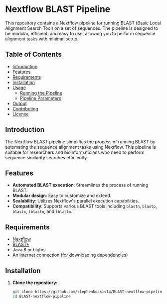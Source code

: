 # Nextflow BLAST Pipeline

This repository contains a Nextflow pipeline for running BLAST (Basic Local Alignment Search Tool) on a set of sequences. The pipeline is designed to be modular, efficient, and easy to use, allowing you to perform sequence alignment tasks with minimal setup.

## Table of Contents

- [Introduction](#introduction)
- [Features](#features)
- [Requirements](#requirements)
- [Installation](#installation)
- [Usage](#usage)
  - [Running the Pipeline](#running-the-pipeline)
  - [Pipeline Parameters](#pipeline-parameters)
- [Output](#output)
- [Contributing](#contributing)
- [License](#license)

## Introduction

The Nextflow BLAST pipeline simplifies the process of running BLAST by automating the sequence alignment tasks using Nextflow. This pipeline is suitable for researchers and bioinformaticians who need to perform sequence similarity searches efficiently.

## Features

- **Automated BLAST execution**: Streamlines the process of running BLAST.
- **Modular design**: Easy to customize and extend.
- **Scalability**: Utilizes Nextflow's parallel execution capabilities.
- **Compatibility**: Supports various BLAST tools including `blastn`, `blastp`, `blastx`, `tblastn`, and `tblastx`.

## Requirements

- [Nextflow](https://www.nextflow.io/)
- [BLAST+](https://blast.ncbi.nlm.nih.gov/Blast.cgi?PAGE_TYPE=BlastDocs&DOC_TYPE=Download)
- Java 8 or higher
- An internet connection (for downloading dependencies)

## Installation

1. **Clone the repository:**
   ```sh
   git clone https://github.com/stephenkocsis14/BLAST-nextflow-pipeline.git
   cd BLAST-nextflow-pipeline
